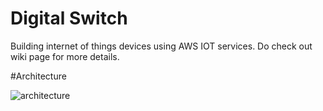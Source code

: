 # Digital Switch
Building internet of things devices using AWS IOT services.
Do check out wiki page for more details.

#Architecture

![architecture](https://farm6.staticflickr.com/5811/23273769223_df780f6cd4_b.jpg)
